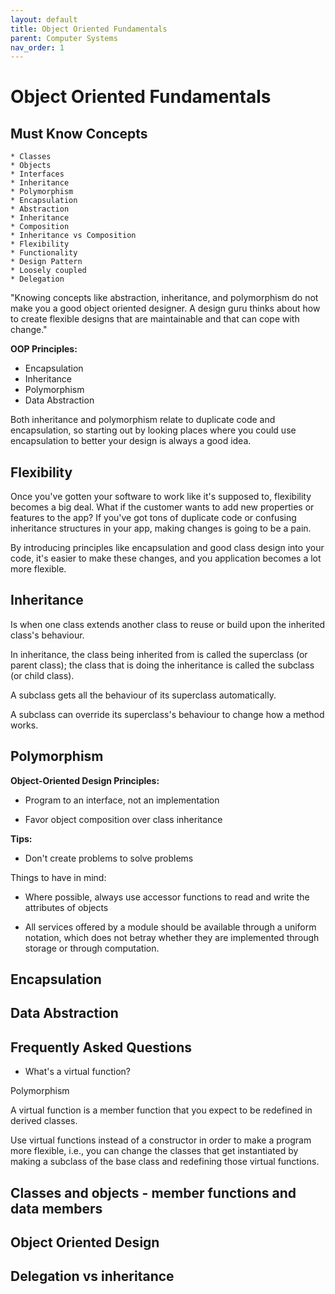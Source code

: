 ```yaml
---
layout: default
title: Object Oriented Fundamentals
parent: Computer Systems
nav_order: 1
---
```


# Object Oriented Fundamentals

## Must Know Concepts

```
* Classes
* Objects
* Interfaces
* Inheritance
* Polymorphism
* Encapsulation
* Abstraction
* Inheritance
* Composition
* Inheritance vs Composition
* Flexibility
* Functionality
* Design Pattern
* Loosely coupled
* Delegation
```

"Knowing concepts like abstraction, inheritance, and polymorphism do not make you a good object oriented designer. A design guru thinks about how to create flexible designs that are maintainable and that can cope with change."

**OOP Principles:**

* Encapsulation
* Inheritance
* Polymorphism
* Data Abstraction

Both inheritance and polymorphism relate to duplicate code and encapsulation, so starting out by looking places where you could use encapsulation to better your design is always a good idea.

## Flexibility

Once you've gotten your software to work like it's supposed to, flexibility becomes a big deal. What if the customer wants to add new properties or features to the app? If you've got tons of duplicate code or confusing inheritance structures in your app, making changes is going to be a pain. 

By introducing principles like encapsulation and good class design into your code, it's easier to make these changes, and you application becomes a lot more flexible.

## Inheritance

Is when one class extends another class to reuse or build upon the inherited class's behaviour.

In inheritance, the class being inherited from is called the superclass (or parent class); the class that is doing the inheritance is called the subclass (or child class).

A subclass gets all the behaviour of its superclass automatically.

A subclass can override its superclass's behaviour to change how a method works.

## Polymorphism

**Object-Oriented Design Principles:**

* Program to an interface, not an implementation

* Favor object composition over class inheritance

**Tips:**

* Don't create problems to solve problems

Things to have in mind:

* Where possible, always use accessor functions to read and write the attributes of objects

* All services offered by a module should be available through a uniform notation, which does not betray whether
they are implemented through storage or through computation.

## Encapsulation

## Data Abstraction

## Frequently Asked Questions

* What's a virtual function?

Polymorphism

A virtual function is a member function that you expect to be redefined in derived classes.

Use virtual functions instead of a constructor in order to make a program more flexible, i.e., you can change the classes that get instantiated by making a subclass of the base class and redefining those virtual functions.

## Classes and objects - member functions and data members

## Object Oriented Design

## Delegation vs inheritance
